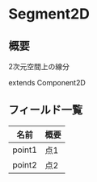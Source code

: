 # Segment2D

## 概要

2次元空間上の線分

extends Component2D

## フィールド一覧

| 名前   | 概要 |
| ------ | ---- |
| point1 | 点1  |
| point2 | 点2  |


